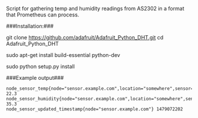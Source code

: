 Script for gathering temp and humidity readings from AS2302 in a format that Prometheus can process.


###Installation:###

git clone https://github.com/adafruit/Adafruit_Python_DHT.git
cd Adafruit_Python_DHT

sudo apt-get install build-essential python-dev

sudo python setup.py install

###Example output###

```
node_sensor_temp{node="sensor.example.com",location="somewhere",sensor="am2302"} 22.3
node_sensor_humidity{node="sensor.example.com",location="somewhere",sensor="am2302"} 35.3
node_sensor_updated_timestamp{node="sensor.example.com"} 1479072202
```
